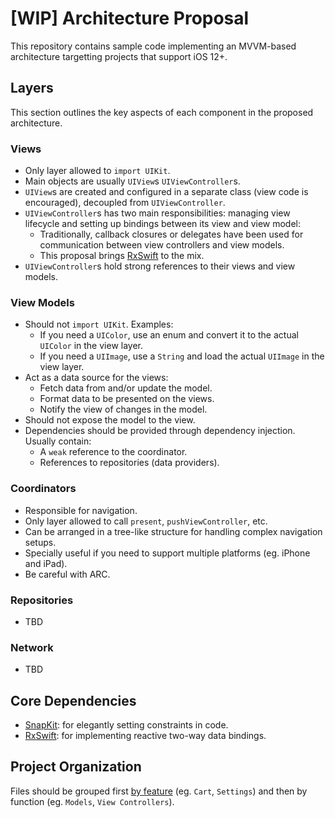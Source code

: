 # [WIP] Architecture Proposal

This repository contains sample code implementing an MVVM-based architecture targetting projects that support iOS 12+.

## Layers

This section outlines the key aspects of each component in the proposed architecture.

### Views

* Only layer allowed to `import UIKit`.
* Main objects are usually `UIView`s `UIViewController`s.
* `UIView`s are created and configured in a separate class (view code is encouraged), decoupled from `UIViewController`.
* `UIViewController`s has two main responsibilities: managing view lifecycle and setting up bindings between its view and view model:
  * Traditionally, callback closures or delegates have been used for communication between view controllers and view models.
  * This proposal brings [RxSwift](https://github.com/ReactiveX/RxSwift) to the mix.
* `UIViewController`s hold strong references to their views and view models.

### View Models

* Should not `import UIKit`. Examples:
  * If you need a `UIColor`, use an enum and convert it to the actual `UIColor` in the view layer.
  * If you need a `UIImage`, use a `String` and load the actual `UIImage` in the view layer.
* Act as a data source for the views:
  * Fetch data from and/or update the model.
  * Format data to be presented on the views.
  * Notify the view of changes in the model.
* Should not expose the model to the view.
* Dependencies should be provided through dependency injection. Usually contain:
  * A `weak` reference to the coordinator.
  * References to repositories (data providers).

### Coordinators

* Responsible for navigation.
* Only layer allowed to call `present`, `pushViewController`, etc.
* Can be arranged in a tree-like structure for handling complex navigation setups.
* Specially useful if you need to support multiple platforms (eg. iPhone and iPad).
* Be careful with ARC.

### Repositories

* TBD

### Network

* TBD

## Core Dependencies

* [SnapKit](https://github.com/ReactiveX/RxSwift): for elegantly setting constraints in code.
* [RxSwift](https://github.com/ReactiveX/RxSwift): for implementing reactive two-way data bindings.

## Project Organization

Files should be grouped first [by feature](https://www.swiftbysundell.com/articles/structuring-swift-code/#features) (eg. `Cart`, `Settings`) and then by function (eg. `Models`, `View Controllers`).
